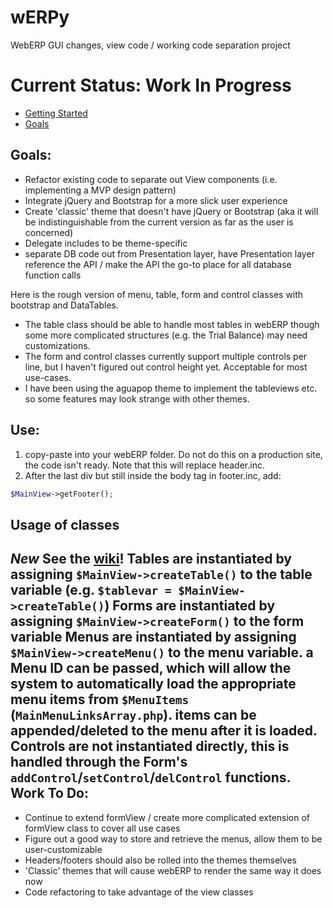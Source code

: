 wERPy
=====

WebERP GUI changes, view code / working code separation project

Current Status: Work In Progress
===

* [Getting Started](https://github.com/serakfalcon/wERPy/wiki/Getting-Started-%28Developing%29)
* [Goals](https://github.com/serakfalcon/wERPy/wiki/Developing-wERPy)


Goals:
------

 * Refactor existing code to separate out View components (i.e. implementing a MVP design pattern)
 * Integrate jQuery and Bootstrap for a more slick user experience
 * Create 'classic' theme that doesn't have jQuery or Bootstrap (aka it will be indistinguishable from the current version as far as the user is concerned)
 * Delegate includes to be theme-specific
 * separate DB code out from Presentation layer, have Presentation layer reference the API / make the API the go-to place for all database function calls
 
Here is the rough version of menu, table, form and control classes with bootstrap and DataTables.

 * The table class should be able to handle most tables in webERP though some more complicated structures 
(e.g. the Trial Balance) may need customizations.
 * The form and control classes currently support multiple controls per line, but I haven't figured out control height yet. Acceptable for most use-cases.
 * I have been using the aguapop theme to implement the tableviews etc. so some features may look strange with other themes.

Use:
----
 1. copy-paste into your webERP folder. Do not do this on a production site, the code isn't ready. Note that this will replace header.inc.
 2. After the last div but still inside the body tag in footer.inc, add:

``` php
$MainView->getFooter();
```

Usage of classes
----------------

*New* See the [wiki](https://github.com/serakfalcon/wERPy/wiki)!
Tables are instantiated by assigning `$MainView->createTable()` to the table variable (e.g. `$tablevar = $MainView->createTable()`)
Forms are instantiated by assigning `$MainView->createForm()` to the  form variable
Menus are instantiated by assigning `$MainView->createMenu()` to the menu variable. a Menu ID can be passed,
which will allow the system to automatically load the appropriate menu items from `$MenuItems`  (`MainMenuLinksArray.php`).
items can be appended/deleted to the menu after it is loaded.
Controls are not instantiated directly, this is handled through the Form's `addControl`/`setControl`/`delControl` functions.
Work To Do:
----

 * Continue to extend formView / create more complicated extension of formView class to cover all use cases
 * Figure out a good way to store and retrieve the menus, allow them to be user-customizable
 * Headers/footers should also be rolled into the themes themselves
 * 'Classic' themes that will cause webERP to render the same way it does now
 * Code refactoring to take advantage of the view classes
